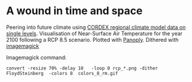 # A wound in time and space

Peering into future climate using [CORDEX regional climate model data on single levels](https://cds.climate.copernicus.eu/cdsapp#!/dataset/projections-cordex-domains-single-levels?tab=doc). Visualisation of Near-Surface Air Temperature for the year 2100 following a RCP 8.5 scenario. Plotted with [Panoply](https://www.giss.nasa.gov/tools/panoply/). Dithered with [imagemagick](https://imagemagick.org/index.php)

Imagemagick command:

    convert -resize 70% -delay 10   -loop 0 rcp_*.png -dither FloydSteinberg  -colors 8  colors_8_rm.gif



